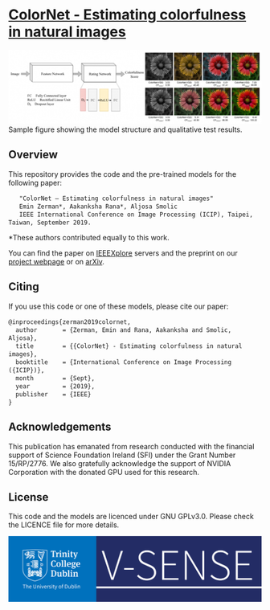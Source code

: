 # [ColorNet - Estimating colorfulness in natural images](https://v-sense.scss.tcd.ie/research/deep-learning/colornet-estimating-colorfulness/)
![Figure showing the model and qualitative results](images/colorNet-1140x333.png?raw=true "Figure showing the model and qualitative results." )
Sample figure showing the model structure and qualitative test results. 

## Overview
This repository provides the code and the pre-trained models for the following paper: 
```
   "ColorNet – Estimating colorfulness in natural images"
   Emin Zerman*, Aakanksha Rana*, Aljosa Smolic
   IEEE International Conference on Image Processing (ICIP), Taipei, Taiwan, September 2019.
```
*These authors contributed equally to this work.

You can find the paper on [IEEEXplore](https://ieeexplore.ieee.org/document/8803407/) servers and the preprint on our [project webpage](https://v-sense.scss.tcd.ie/research/deep-learning/colornet-estimating-colorfulness/) or on [arXiv](https://arxiv.org/abs/1908.08505).


## Citing 
If you use this code or one of these models, please cite our paper:

```
@inproceedings{zerman2019colornet,
  author       = {Zerman, Emin and Rana, Aakanksha and Smolic, Aljosa},
  title        = {{ColorNet} - Estimating colorfulness in natural images},
  booktitle    = {International Conference on Image Processing ({ICIP})},
  month        = {Sept},
  year         = {2019},
  publisher    = {IEEE}
}
```

## Acknowledgements
This publication has emanated from research conducted with the financial support of Science Foundation Ireland (SFI) under the Grant Number 15/RP/2776. We also gratefully acknowledge the support of NVIDIA Corporation with the donated GPU used for this research.

## License
This code and the models are licenced under GNU GPLv3.0. Please check the LICENCE file for more details.

![](images/v-sense.jpg) 